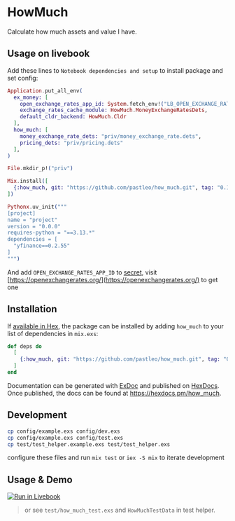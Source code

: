 # HowMuch

Calculate how much assets and value I have.

## Usage on livebook

Add these lines to `Notebook dependencies and setup` to install package and set config:

```elixir
Application.put_all_env(
  ex_money: [
    open_exchange_rates_app_id: System.fetch_env!("LB_OPEN_EXCHANGE_RATES_APP_ID"),
    exchange_rates_cache_module: HowMuch.MoneyExchangeRatesDets,
    default_cldr_backend: HowMuch.Cldr
  ],
  how_much: [
    money_exchange_rate_dets: "priv/money_exchange_rate.dets",
    pricing_dets: "priv/pricing.dets"
  ],
)

File.mkdir_p!("priv")

Mix.install([
  {:how_much, git: "https://github.com/pastleo/how_much.git", tag: "0.1.3"},
])

Pythonx.uv_init("""
[project]
name = "project"
version = "0.0.0"
requires-python = "==3.13.*"
dependencies = [
  "yfinance==0.2.55"
]
""")
```

And add `OPEN_EXCHANGE_RATES_APP_ID` to [secret](https://news.livebook.dev/hubs-and-secret-management---launch-week-1---day-3-3tMaJ2), visit [https://openexchangerates.org/](https://openexchangerates.org/) to get one

## Installation

If [available in Hex](https://hex.pm/docs/publish), the package can be installed
by adding `how_much` to your list of dependencies in `mix.exs`:

```elixir
def deps do
  [
    {:how_much, git: "https://github.com/pastleo/how_much.git", tag: "0.1.3"},
  ]
end
```

Documentation can be generated with [ExDoc](https://github.com/elixir-lang/ex_doc)
and published on [HexDocs](https://hexdocs.pm). Once published, the docs can
be found at <https://hexdocs.pm/how_much>.

## Development

```bash
cp config/example.exs config/dev.exs
cp config/example.exs config/test.exs
cp test/test_helper.example.exs test/test_helper.exs
```

configure these files and run `mix test` or `iex -S mix` to iterate development

## Usage & Demo

[![Run in Livebook](https://livebook.dev/badge/v1/gray.svg)](https://livebook.dev/run?url=https%3A%2F%2Fraw.githubusercontent.com%2Fpastleo%2Fhow_much%2Fmain%2Fdemo.livemd)

> or see `test/how_much_test.exs` and `HowMuchTestData` in test helper.
